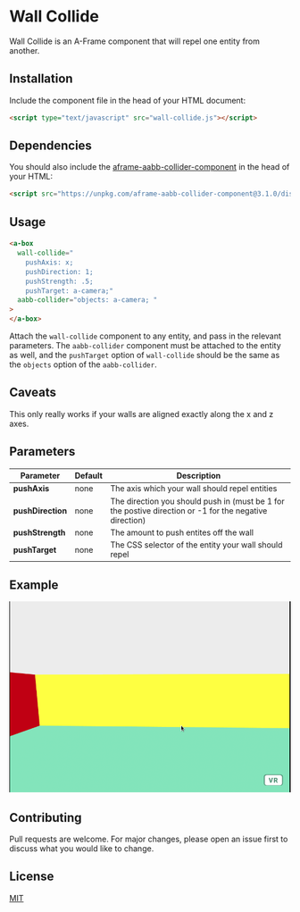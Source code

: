 # Wall Collide

Wall Collide is an A-Frame component that will repel one entity from another.

## Installation

Include the component file in the head of your HTML document:

```html
<script type="text/javascript" src="wall-collide.js"></script>
```

## Dependencies

You should also include the [aframe-aabb-collider-component](https://www.npmjs.com/package/aframe-aabb-collider-component) in the head of your HTML:

```html
<script src="https://unpkg.com/aframe-aabb-collider-component@3.1.0/dist/aframe-aabb-collider-component.min.js"></script>
```

## Usage

```html
<a-box 
  wall-collide="
    pushAxis: x;
    pushDirection: 1;
    pushStrength: .5;
    pushTarget: a-camera;" 
  aabb-collider="objects: a-camera; " 
>
</a-box>
```

Attach the `wall-collide` component to any entity, and pass in the relevant parameters. The `aabb-collider` component must be attached to the entity as well, and the `pushTarget` option of `wall-collide` should be the same as the `objects` option of the `aabb-collider`.

## Caveats

This only really works if your walls are aligned exactly along the x and z axes. 

## Parameters

| Parameter          | Default  | Description |
|--------------------|--------- |-------------|
| **pushAxis**       | none     | The axis which your wall should repel entities|
| **pushDirection**  | none    | The direction you should push in (must be 1 for the postive direction or -1 for the negative direction)|
| **pushStrength**    | none       | The amount to push entites off the wall|
| **pushTarget** | none | The CSS selector of the entity your wall should repel |

## Example

![](wall-collide.gif)

## Contributing
Pull requests are welcome. For major changes, please open an issue first to discuss what you would like to change.


## License
[MIT](https://choosealicense.com/licenses/mit/)
